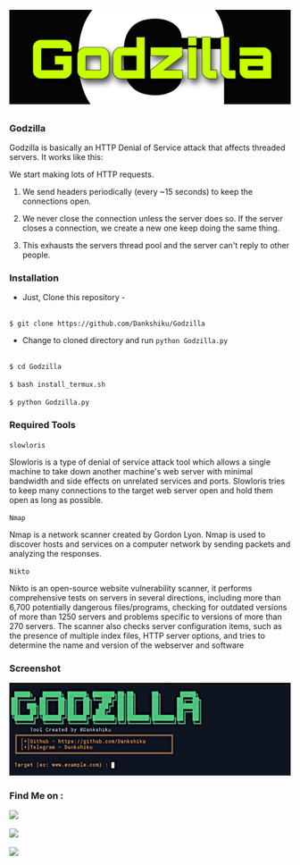 <p align="center">

  <img src="./images/logo.png">

</p>

##

<h3>Godzilla</h3>

Godzilla is basically an HTTP Denial of Service attack that affects threaded servers. It works like this:

We start making lots of HTTP requests.

1. We send headers periodically (every ~15 seconds) to keep the connections open.

2. We never close the connection unless the server does so. If the server closes a connection, we create a new one keep doing the same thing.

3. This exhausts the servers thread pool and the server can't reply to other people.

### Installation 

- Just, Clone this repository -

```

$ git clone https://github.com/Dankshiku/Godzilla

```

- Change to cloned directory and run `python Godzilla.py` 

```

$ cd Godzilla

$ bash install_termux.sh

$ python Godzilla.py

```

### Required Tools

`slowloris`

Slowloris is a type of denial of service attack tool which allows a single machine to take down another machine's web server with minimal bandwidth and side effects on unrelated services and ports. Slowloris tries to keep many connections to the target web server open and hold them open as long as possible. 

`Nmap `
 
 Nmap is a network scanner created by Gordon Lyon. Nmap is used to discover hosts and services on a computer network by sending packets and analyzing the responses. 
 
 `Nikto`
 
Nikto is an open-source website vulnerability scanner, it performs comprehensive tests on servers in several directions, including more than 6,700 potentially dangerous files/programs, checking for outdated versions of more than 1250 servers and problems specific to versions of more than 270 servers. The scanner also checks server configuration items, such as the presence of multiple index files, HTTP server options, and tries to determine the name and version of the webserver and software

### Screenshot

<p>

  <img src="./images/1.png">

</p>

### Find Me on :

<p align="left">

  <a href="https://github.com/Dankshiku" target="_blank"><img src="https://img.shields.io/badge/Github-Dankshiku-green?style=for-the-badge&logo=github"></a>

  <a href="https://www.instagram.com/Dankshiku" target="_blank"><img src="https://img.shields.io/badge/IG-%40Dankshiku-red?style=for-the-badge&logo=instagram"></a>

  <a href="https://m.me/Dankshiku" target="_blank"><img src="https://img.shields.io/badge/Chat-Messenger-blue?style=for-the-badge&logo=messenger"></a>

</p>

